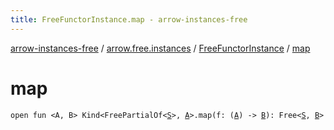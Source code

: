 ```yaml
---
title: FreeFunctorInstance.map - arrow-instances-free
---
```


[arrow-instances-free](../../index.html) / [arrow.free.instances](../index.html) / [FreeFunctorInstance](index.html) / [map](./map.html)

# map

`open fun <A, B> Kind<FreePartialOf<`[`S`](index.html#S)`>, `[`A`](map.html#A)`>.map(f: (`[`A`](map.html#A)`) -> `[`B`](map.html#B)`): Free<`[`S`](index.html#S)`, `[`B`](map.html#B)`>`